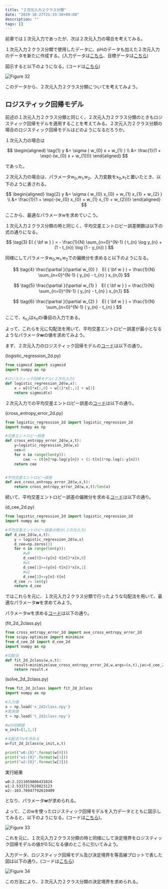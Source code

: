 ```yaml
---
title: "２次元入力２クラス分類"
date: "2019-10-27T21:33:30+09:00"
description: ""
tags: []
---
```


前章では１次元入力であったが、次は２次元入力の場合を考えてみる。

１次元入力２クラス分類で使用したデータに、pHのデータも加えた２次元入力のデータを新たに作成する。(入力データは[こちら](https://github.com/WAT36/python/blob/master/machine_learning/classification/x_2d2class.npy)、目標データは[こちら](https://github.com/WAT36/python/blob/master/machine_learning/classification/t_2d2class.npy))

図示すると以下のようになる。(コードは[こちら](https://github.com/WAT36/python/blob/master/machine_learning/classification/plot_2d_2class_inputdata.py))

![Figure 32](./Figure_32.png)

このデータから、２次元入力２クラス分類についてを考えてみよう。


## ロジスティック回帰モデル

前述の１次元入力２クラス分類と同じく、２次元入力２クラス分類のときもロジスティック回帰モデルを適用することを考えてみる。２次元入力２クラス分類の場合のロジスティック回帰モデルはどのようになるだろうか。

１次元入力の場合は

$$
\begin{aligned}
\tag{1}  y  &=  \sigma ( w_{0} x + w_{1} ) \\
            &=  \frac{1}{1 + \exp(-(w_{0} x + w_{1}))}
\end{aligned}
$$

であった。

２次元入力の場合は、パラメータw<sub>0</sub>,w<sub>1</sub>,w<sub>2</sub>、入力変数をx<sub>0</sub>,x<sub>1</sub>と置いたとき、以下のように表される。

$$
\begin{aligned}
\tag{2}  y  &=  \sigma ( w_{0} x_{0} + w_{1} x_{1} + w_{2} ) \\
            &=  \frac{1}{1 + \exp(-(w_{0} x_{0} + w_{1} x_{1} + w_{2}))}
\end{aligned}
$$

ここから、最適なパラメータwを求めていこう。

１次元入力２クラス分類の時と同じく、平均交差エントロピー誤差関数は以下の式の通りになる。

$$
\tag{3} 
            E( { \bf w } ) =   - \frac{1}{N} \sum_{n=0}^{N-1} ( t_{n} \log y_{n} + (1 - t_{n}) \log (1 - y_{n}) ) 
$$

同様にしてパラメータw<sub>0</sub>,w<sub>1</sub>,w<sub>2</sub>での偏微分を求めると以下のようになる。


$$
\tag{4} \frac{\partial }{\partial w_{0} }　E( { \bf w } )
        = \frac{1}{N} \sum_{n=0}^{N-1} ( y_{n} - t_{n} ) x_{n,0}
$$


$$
\tag{5} \frac{\partial }{\partial w_{1} }　E( { \bf w } )
        = \frac{1}{N} \sum_{n=0}^{N-1} ( y_{n} - t_{n} ) x_{n,1}
$$

$$
\tag{6} \frac{\partial }{\partial w_{2} }　E( { \bf w } )
        = \frac{1}{N} \sum_{n=0}^{N-1} ( y_{n} - t_{n} )
$$

ここで、x<sub>n,i</sub>はx<sub>n</sub>のi番目の入力である。

よって、これらを元に勾配法を用いて、平均交差エントロピー誤差が最小となるようなパラメータ<b>w</b>の値を求めてみよう。

まず、２次元入力のロジスティック回帰モデルの[コード](https://github.com/WAT36/python/blob/master/machine_learning/classification/logistic_regression_2d.py)は以下の通り。

(logistic_regression_2d.py)

```python
from sigmoid import sigmoid
import numpy as np

#ロジスティック回帰モデル(２次元入力)
def logistic_regression_2d(w,x):
    x = w[0]*x[:,0] + w[1]*x[:,1] + w[2]
    return sigmoid(x)
```

２次元入力での平均交差エントロピー誤差の[コード](https://github.com/WAT36/python/blob/master/machine_learning/classification/cross_entropy_error_2d.py)は以下の通り。

(cross_entropy_error_2d.py)

```python
from logistic_regression_2d import logistic_regression_2d
import numpy as np

#交差エントロピー誤差
def cross_entropy_error_2d(w,x,t):
    y=logistic_regression_2d(w,x)
    cee=0
    for n in range(len(y)):
        cee -= (t[n]*np.log(y[n]) + (1-t[n])*np.log(1-y[n]))
    return cee


#平均交差エントロピー誤差
def ave_cross_entropy_error_2d(w,x,t):
    return cross_entropy_error_2d(w,x,t)/len(x)
```

続いて、平均交差エントロピー誤差の偏微分を求める[コード](https://github.com/WAT36/python/blob/master/machine_learning/classification/d_cee_2d.py)は以下の通り。

(d_cee_2d.py)

```python
from logistic_regression_2d import logistic_regression_2d
import numpy as np

#平均交差エントロピー誤差の微分(２次元入力)
def d_cee_2d(w,x,t):
    y = logistic_regression_2d(w,x)
    d_cee=np.zeros(3)
    for n in range(len(y)):
        #w0
        d_cee[0]+=(y[n]-t[n])*x[n,0]
        #w1
        d_cee[1]+=(y[n]-t[n])*x[n,1]
        #w2
        d_cee[2]+=y[n]-t[n]
    d_cee /= len(y)
    return d_cee
```

ではこれらを元に、１次元入力２クラス分類で行ったような勾配法を用いて、最適なパラメータ<b>w</b>を求めてみよう。

パラメータwを求める[コード](https://github.com/WAT36/python/blob/master/machine_learning/classification/fit_2d_2class.py)は以下の通り。

(fit_2d_2class.py)

```python
from cross_entropy_error_2d import ave_cross_entropy_error_2d
from scipy.optimize import minimize
from d_cee_2d import d_cee_2d
import numpy as np

#勾配法
def fit_2d_2class(w,x,t):
    result=minimize(ave_cross_entropy_error_2d,w,args=(x,t),jac=d_cee_2d,method="CG")
    return result.x
```

(solve_2d_2class.py)

```python
from fit_2d_2class import fit_2d_2class
import numpy as np

#入力値
x = np.load('x_2d2class.npy')
#実測値
t = np.load('t_2d2class.npy')

#wの初期値
w_init=[1,1,1]

#勾配法でwを求める
w=fit_2d_2class(w_init,x,t)

print("w0:{0}".format(w[0]))
print("w1:{0}".format(w[1]))
print("w2:{0}".format(w[2]))
```

実行結果

```
w0:2.2211059806431024
w1:2.5337217620823123
w2:-103.76947792619409
```

となり、パラメータ<b>w</b>が求められる。

よって、このwを使ったロジスティック回帰モデルを入力データとともに図示してみると、以下のようになる。(コードは[こちら](https://github.com/WAT36/python/blob/master/machine_learning/classification/surface_plot_2d_2class_logistic.py))。

![Figure 33](./Figure_33.png)

これを元に、１次元入力２クラス分類の時と同様にして決定境界をロジスティック回帰モデルの値が0.5になる値のところに引いてみよう。

入力データ、ロジスティック回帰モデル及び決定境界を等高線プロットで表した図は以下の通り。(コードは[こちら](https://github.com/WAT36/python/blob/master/machine_learning/classification/contour_2d2class_plot.py))

![Figure 34](./Figure_34.png)

この方法により、２次元入力２クラス分類の決定境界を求められる。